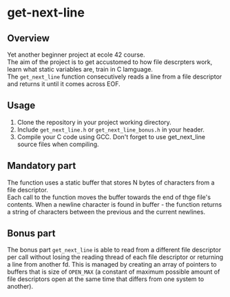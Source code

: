 # get-next-line

## Overview 

Yet another beginner project at ecole 42 course.\
The aim of the project is to get accustomed to how file descrpters work, learn what static variables are, train in C lamguage.\
The `get_next_line` function consecutively reads a line from a file descriptor and returns it until it comes across EOF.

## Usage

1. Clone the repository in your project working directory.
2. Include `get_next_line.h` or `get_next_line_bonus.h` in your header.
3. Compile your C code using GCC. Don't forget to use get_next_line source files when compiling.

## Mandatory part

The function uses a static buffer that stores N bytes of characters from a file descriptor.\
Each call to the function moves the buffer towards the end of thge file's contents.
When a newline character is found in buffer - the function returns a string of characters
between the previous and the current newlines.

## Bonus part

The bonus part `get_next_line` is able to read from a different file descriptor per call without losing 
the reading thread of each file descriptor or returning a line from another fd.
This is managed by creating an array of pointers to buffers that is size of `OPEN_MAX`
(a constant of maximum possible amount of file descriptors open at the same time that differs from one system to another).
